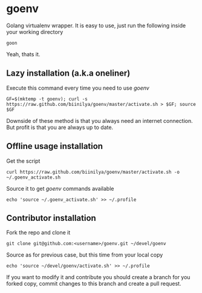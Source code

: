 # goenv

Golang virtualenv wrapper. It is easy to use, just run the following inside your working directory

	goon
	
Yeah, thats it.

## Lazy installation (a.k.a oneliner)

Execute this command every time you need to use *goenv*

    GF=$(mktemp -t goenv); curl -s https://raw.github.com/biinilya/goenv/master/activate.sh > $GF; source $GF

Downside of these method is that you always need an internet connection. But profit is that you are always up to date.

## Offline usage installation

Get the script

	curl https://raw.github.com/biinilya/goenv/master/activate.sh -o ~/.goenv_activate.sh
	
Source it to get *goenv* commands available

	echo 'source ~/.goenv_activate.sh' >> ~/.profile
	
## Contributor installation

Fork the repo and clone it

	git clone git@github.com:<username>/goenv.git ~/devel/goenv
	
Source as for previous case, but this time from your local copy

	echo 'source ~/devel/goenv/activate.sh' >> ~/.profile
	
If you want to modify it and contribute you should create a branch for you forked copy, commit changes to this branch and create a pull request.